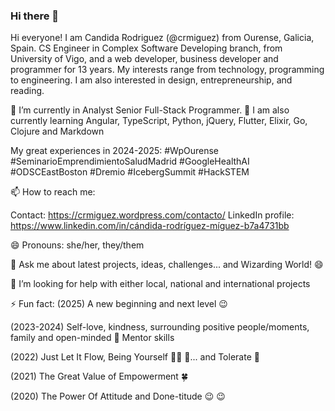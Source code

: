 ### Hi there 👋

Hi everyone! I am Candida Rodriguez (@crmiguez) from Ourense, Galicia, Spain. CS Engineer in Complex Software Developing branch, from University of Vigo, and a web developer, business developer and programmer for 13 years. My interests range from technology, programming to engineering. I am also interested in design, entrepreneurship, and reading.

🔭 I’m currently in Analyst Senior Full-Stack Programmer. 🌱 I am also currently learning Angular, TypeScript, Python, jQuery, Flutter, Elixir, Go, Clojure and Markdown

My great experiences in 2024-2025: #WpOurense #SeminarioEmprendimientoSaludMadrid #GoogleHealthAI #ODSCEastBoston #Dremio #IcebergSummit #HackSTEM

📫 How to reach me: 

Contact: https://crmiguez.wordpress.com/contacto/
LinkedIn profile: https://www.linkedin.com/in/cándida-rodríguez-míguez-b7a4731bb

😄 Pronouns: she/her, they/them

💬 Ask me about latest projects, ideas, challenges... and Wizarding World! 😄

🤔 I’m looking for help with either local, national and international projects

⚡ Fun fact:
(2025) A new beginning and next level 😉

(2023-2024) Self-love, kindness, surrounding positive people/moments, family and open-minded 💝 Mentor skills

(2022) Just Let It Flow, Being Yourself 🏊‍♀️ 💖... and Tolerate 🌝

(2021) The Great Value of Empowerment 🍀

(2020) The Power Of Attitude and Done-titude :wink: :wink:

